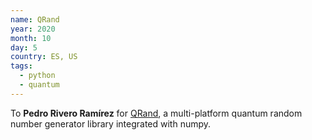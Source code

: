 ```yaml
---
name: QRand
year: 2020
month: 10
day: 5
country: ES, US
tags:
  - python
  - quantum
---
```

To **Pedro Rivero Ramírez** for [QRand](https://github.com/pedrorrivero/qrand/), a multi-platform quantum random number generator library integrated with numpy.

